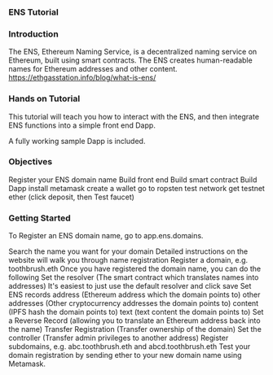 ### ENS Tutorial
### Introduction
The ENS, Ethereum Naming Service, is a decentralized naming service on Ethereum, built using smart contracts. The ENS creates human-readable names for Ethereum addresses and other content. https://ethgasstation.info/blog/what-is-ens/

### Hands on Tutorial
This tutorial will teach you how to interact with the ENS, and then integrate ENS functions into a simple front end Dapp.

A fully working sample Dapp is included.

### Objectives
Register your ENS domain name
Build front end
Build smart contract
Build Dapp
install metamask create a wallet go to ropsten test network get testnet ether (click deposit, then Test faucet)

### Getting Started
To Register an ENS domain name, go to app.ens.domains.

Search the name you want for your domain
Detailed instructions on the website will walk you through name registration
Register a domain, e.g. toothbrush.eth
Once you have registered the domain name, you can do the following
Set the resolver (The smart contract which translates names into addresses) It's easiest to just use the default resolver and click save
Set ENS records
address (Ethereum address which the domain points to)
other addresses (Other cryptocurrency addresses the domain points to)
content (IPFS hash the domain points to)
text (text content the domain points to)
Set a Reverse Record (allowing you to translate an Ethereum address back into the name)
Transfer Registration (Transfer ownership of the domain)
Set the controller (Transfer admin privileges to another address)
Register subdomains, e.g. abc.toothbrush.eth and abcd.toothbrush.eth
Test your domain registration by sending ether to your new domain name using Metamask.

